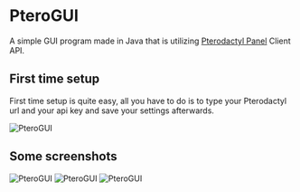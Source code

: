 # PteroGUI
A simple GUI program made in Java that is utilizing [Pterodactyl Panel](https://github.com/pterodactyl/panel) Client API.
## First time setup 
First time setup is quite easy, all you have to do is to type your Pterodactyl url and your api key and save your settings afterwards.

![PteroGUI](https://cdn.discordapp.com/attachments/976766831182368768/976766856197193778/unknown.png)
## Some screenshots 
![PteroGUI](https://cdn.discordapp.com/attachments/976766831182368768/976768731717976124/unknown.png) ![PteroGUI](https://cdn.discordapp.com/attachments/976766831182368768/976769094059720724/unknown.png)
![PteroGUI](https://cdn.discordapp.com/attachments/976766831182368768/976769911739281418/unknown.png)
